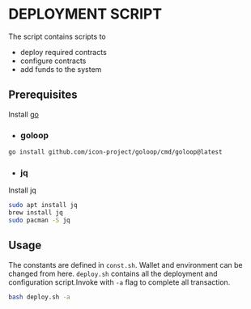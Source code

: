 # DEPLOYMENT SCRIPT

The script contains scripts to 
- deploy required contracts
- configure contracts
- add funds to the system

## Prerequisites

Install [go](https://go.dev/doc/install)

- ### goloop
```sh
go install github.com/icon-project/goloop/cmd/goloop@latest
```

- ### jq
Install jq
```sh
sudo apt install jq
brew install jq
sudo pacman -S jq
```

## Usage

The constants are defined in `const.sh`. Wallet and environment can be changed
from here.
`deploy.sh` contains all the deployment and configuration script.Invoke with `-a` flag to
complete all transaction. 
```sh
bash deploy.sh -a
```
